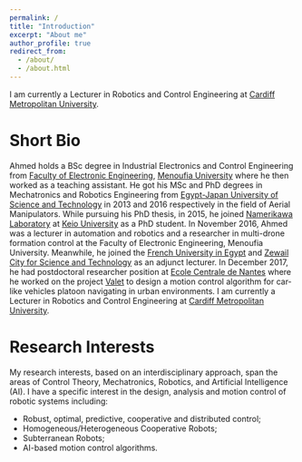 ```yaml
---
permalink: /
title: "Introduction"
excerpt: "About me"
author_profile: true
redirect_from: 
  - /about/
  - /about.html
---
```

<!--- Researcher-Lecturer of Automation and Robotics -->

I am currently a Lecturer in Robotics and Control Engineering at [Cardiff Metropolitan University](https://www.cardiffmet.ac.uk/Pages/default.aspx).

Short Bio
======

Ahmed holds a BSc degree in Industrial Electronics and Control Engineering from [Faculty of Electronic Engineering](http://mu.menofia.edu.eg/fee/Home/en), [Menoufia University](http://mu.menofia.edu.eg/Home/en) where he then worked as a teaching assistant. He got his MSc and PhD degrees in Mechatronics and Robotics Engineering from [Egypt-Japan University of Science and Technology](https://ejust.edu.eg/) in 2013 and 2016 respectively in the field of Aerial Manipulators. While pursuing his PhD thesis, in 2015, he joined [Namerikawa Laboratory](http://www.namerikawa.sd.keio.ac.jp/) at [Keio University](https://www.keio.ac.jp/) as a PhD student. In November 2016, Ahmed was a lecturer in automation and robotics and a researcher in multi-drone formation control at the Faculty of Electronic Engineering, Menoufia University. Meanwhile, he joined the [French University in Egypt](http://www.ufe.edu.eg/) and [Zewail City for Science and Technology](https://www.zewailcity.edu.eg/main/index.php?lang=en) as an adjunct lecturer. In December 2017, he had postdoctoral researcher position at [Ecole Centrale de Nantes](https://www.ec-nantes.fr/) where he worked on the project [Valet](http://www.agence-nationale-recherche.fr/Project-ANR-15-CE22-0013) to design a motion control algorithm for car-like vehicles platoon navigating in urban environments. I am currently a Lecturer in Robotics and Control Engineering at [Cardiff Metropolitan University](https://www.cardiffmet.ac.uk/Pages/default.aspx).

Research Interests
======

My research interests, based on an interdisciplinary approach, span the areas of Control Theory, Mechatronics, Robotics, and Artificial Intelligence (AI). I have a specific interest in the design, analysis and motion control of robotic systems including:
* Robust, optimal, predictive, cooperative and distributed control;
* Homogeneous/Heterogeneous Cooperative Robots;
* Subterranean Robots;
* AI-based motion control algorithms.

